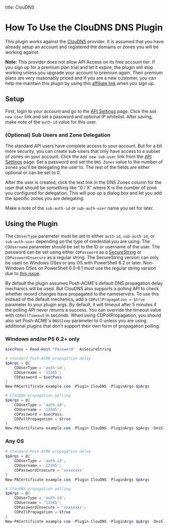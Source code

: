title: ClouDNS

# How To Use the ClouDNS DNS Plugin

This plugin works against the [ClouDNS](https://www.cloudns.net/aff/id/224075/) provider. It is assumed that you have already setup an account and registered the domains or zones you will be working against.

**Note:** This provider does not allow API Access on its free account tier. If you sign up for a premium plan trial and let it expire, the plugin will stop working unless you upgrade your account to premium again. Their premium plans are very reasonably priced and if you are a new customer, you can help me maintain this plugin by using this [affiliate link](https://www.cloudns.net/aff/id/224075/) when you sign up.

## Setup

First, login to your account and go to the [API Settings](https://www.cloudns.net/api-settings/) page. Click the `Add new user` link and set a password and optional IP whitelist. After saving, make note of the `auth-id` value for this user.

### (Optional) Sub Users and Zone Delegation

The standard API users have complete access to your account. But for a bit more security, you can create sub-users that only have access to a subset of zones on your account. Click the `Add new sub-user` link from the [API Settings](https://www.cloudns.net/api-settings/) page. Set a password and set the `DNS Zones` value to the number of zones you'll be delegating the user to. The rest of the fields are either optional or can be set to 0.

After the user is created, click the text link in the DNS Zones column for the user that should be something like "0 / X" where X is the number of zone you configured for delegation. This will pop up a dialog box and let you add the specific zones you are delegating.

Make a note of the `sub-auth-id` or `sub-auth-user` name you set for later.

## Using the Plugin

The `CDUserType` parameter must be set to either `auth-id`, `sub-auth-id`, or `sub-auth-user` depending on the type of credential you are using. The `CDUsername` parameter should be set to the ID or username of the user. The password can be set using either `CDPassword` as a [SecureString](https://docs.microsoft.com/en-us/dotnet/api/system.security.securestring) or `CDPasswordInsecure` as a regular string. The SecureString version can only be used on Windows OSes or any OS with PowerShell 6.2 or later. Non-Windows OSes on PowerShell 6.0-6.1 must use the regular string version due to [this issue](https://github.com/PowerShell/PowerShell/issues/1654).

By default the plugin assumes Posh-ACME's default DNS propagation delay mechanics will be used. But ClouDNS also supports a polling API to check whether record changes have propagated to the nameservers. To use this instead of the default mechanics, add a `CDPollPropagation = $true` parameter to your plugin args. By default, it will timeout after 5 minutes if the polling API never returns a success. You can override the timeout value with `CDPollTimeout` in seconds. When using CDPollPropagation, you should also set Posh-ACME's `DNSSleep` parameter to 0 unless you are using additional plugins that don't support their own form of propagation polling.

### Windows and/or PS 6.2+ only

```powershell
$secPass = Read-Host "Password" -AsSecureString

# standard Posh-ACME propagation delay
$pArgs = @{
    CDUserType = 'auth-id';
    CDUsername = '12345';
    CDPassword = $secPass
}
New-PACertificate example.com -Plugin ClouDNS -PluginArgs $pArgs

# ClouDNS propagation polling
$pArgs = @{
    CDUserType = 'auth-id';
    CDUsername = '12345';
    CDPassword = $secPass;
    CDPollPropagation = $true
}
New-PACertificate example.com -Plugin ClouDNS -PluginArgs $pArgs -DnsSleep 0
```

### Any OS

```powershell
# standard Posh-ACME propagation delay
$pArgs = @{
    CDUserType = 'auth-id';
    CDUsername = '12345';
    CDPasswordInsecure = 'xxxxxxxx'
}
New-PACertificate example.com -Plugin ClouDNS -PluginArgs $pArgs

# ClouDNS propagation polling
$pArgs = @{
    CDUserType = 'auth-id';
    CDUsername = '12345';
    CDPasswordInsecure = 'xxxxxxxx';
    CDPollPropagation = $true
}
New-PACertificate example.com -Plugin ClouDNS -PluginArgs $pArgs -DnsSleep 0
```
